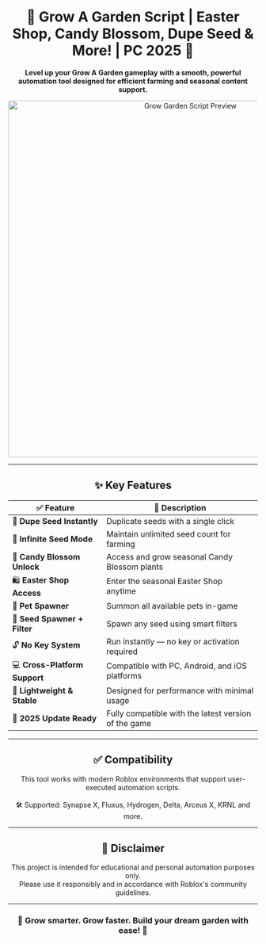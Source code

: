 <h1 align="center">🌺 Grow A Garden Script | Easter Shop, Candy Blossom, Dupe Seed & More! | PC 2025 🌷</h1>

<p align="center">
  <strong>Level up your Grow A Garden gameplay with a smooth, powerful automation tool designed for efficient farming and seasonal content support.</strong>
</p>

<p align="center">
  <img src="https://github.com/user-attachments/assets/98d39473-9c83-4d48-aeb8-1cbc9d4257a9" alt="Grow Garden Script Preview" width="720">
</p>

---

<h2 align="center">✨ Key Features</h2>

<div align="center">

<table>
  <thead>
    <tr>
      <th>✅ Feature</th>
      <th>🌟 Description</th>
    </tr>
  </thead>
  <tbody>
    <tr>
      <td>🔁 <strong>Dupe Seed Instantly</strong></td>
      <td>Duplicate seeds with a single click</td>
    </tr>
    <tr>
      <td>🌱 <strong>Infinite Seed Mode</strong></td>
      <td>Maintain unlimited seed count for farming</td>
    </tr>
    <tr>
      <td>🍭 <strong>Candy Blossom Unlock</strong></td>
      <td>Access and grow seasonal Candy Blossom plants</td>
    </tr>
    <tr>
      <td>🛍️ <strong>Easter Shop Access</strong></td>
      <td>Enter the seasonal Easter Shop anytime</td>
    </tr>
    <tr>
      <td>🐾 <strong>Pet Spawner</strong></td>
      <td>Summon all available pets in-game</td>
    </tr>
    <tr>
      <td>🌾 <strong>Seed Spawner + Filter</strong></td>
      <td>Spawn any seed using smart filters</td>
    </tr>
    <tr>
      <td>🔓 <strong>No Key System</strong></td>
      <td>Run instantly — no key or activation required</td>
    </tr>
    <tr>
      <td>💻 <strong>Cross-Platform Support</strong></td>
      <td>Compatible with PC, Android, and iOS platforms</td>
    </tr>
    <tr>
      <td>🧊 <strong>Lightweight & Stable</strong></td>
      <td>Designed for performance with minimal usage</td>
    </tr>
    <tr>
      <td>🧩 <strong>2025 Update Ready</strong></td>
      <td>Fully compatible with the latest version of the game</td>
    </tr>
  </tbody>
</table>

</div>

---

<h2 align="center">✅ Compatibility</h2>

<p align="center">
  This tool works with modern Roblox environments that support user-executed automation scripts.<br><br>
  🛠️ Supported: Synapse X, Fluxus, Hydrogen, Delta, Arceus X, KRNL and more.
</p>

---

<h2 align="center">📌 Disclaimer</h2>

<p align="center">
  This project is intended for educational and personal automation purposes only.<br>
  Please use it responsibly and in accordance with Roblox's community guidelines.
</p>

---

<h3 align="center">💖 Grow smarter. Grow faster. Build your dream garden with ease! 🌷</h3>
